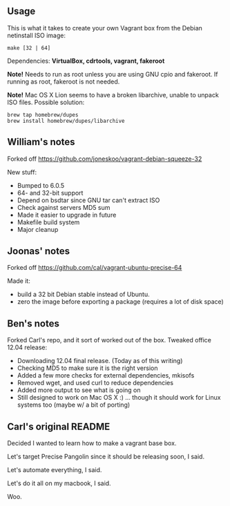 Usage
-----
This is what it takes to create your own Vagrant box from the Debian netinstall ISO image:

    make [32 | 64]

Dependencies: **VirtualBox, cdrtools, vagrant, fakeroot**

**Note!** Needs to run as root unless you are using GNU cpio and fakeroot. If running as root, fakeroot is not needed.

**Note!** Mac OS X Lion seems to have a broken libarchive, unable to unpack ISO files. Possible solution:

    brew tap homebrew/dupes
    brew install homebrew/dupes/libarchive

William's notes
---------------

Forked off https://github.com/joneskoo/vagrant-debian-squeeze-32

New stuff:

- Bumped to 6.0.5
- 64- and 32-bit support
- Depend on bsdtar since GNU tar can't extract ISO
- Check against servers MD5 sum
- Made it easier to upgrade in future
- Makefile build system
- Major cleanup

Joonas' notes
-------------

Forked off https://github.com/cal/vagrant-ubuntu-precise-64

Made it:

- build a 32 bit Debian stable instead of Ubuntu.
- zero the image before exporting a package (requires a lot of disk space)

Ben's notes
-----------

Forked Carl's repo, and it sort of worked out of the box. Tweaked 
office 12.04 release: 

 - Downloading 12.04 final release. (Today as of this writing)
 - Checking MD5 to make sure it is the right version
 - Added a few more checks for external dependencies, mkisofs
 - Removed wget, and used curl to reduce dependencies
 - Added more output to see what is going on
 - Still designed to work on Mac OS X :)
    ... though it should work for Linux systems too (maybe w/ a bit of porting)

Carl's original README
----------------------

Decided I wanted to learn how to make a vagrant base box.

Let's target Precise Pangolin since it should be releasing soon, I said.

Let's automate everything, I said.

Let's do it all on my macbook, I said.

Woo.
